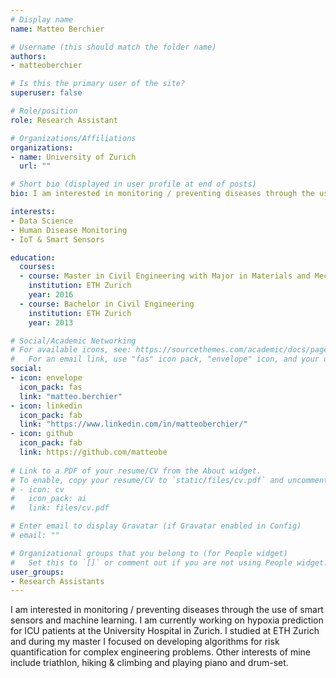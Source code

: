 ```yaml
---
# Display name
name: Matteo Berchier

# Username (this should match the folder name)
authors:
- matteoberchier

# Is this the primary user of the site?
superuser: false

# Role/position
role: Research Assistant

# Organizations/Affiliations
organizations:
- name: University of Zurich
  url: ""

# Short bio (displayed in user profile at end of posts)
bio: I am interested in monitoring / preventing diseases through the use of smart sensors and machine learning.

interests:
- Data Science
- Human Disease Monitoring
- IoT & Smart Sensors

education:
  courses:
  - course: Master in Civil Engineering with Major in Materials and Mechanics
    institution: ETH Zurich
    year: 2016
  - course: Bachelor in Civil Engineering 
    institution: ETH Zurich
    year: 2013

# Social/Academic Networking
# For available icons, see: https://sourcethemes.com/academic/docs/page-builder/#icons
#   For an email link, use "fas" icon pack, "envelope" icon, and your uzh email up to before the '@'.
social:
- icon: envelope
  icon_pack: fas
  link: "matteo.berchier"
- icon: linkedin
  icon_pack: fab
  link: "https://www.linkedin.com/in/matteoberchier/"
- icon: github
  icon_pack: fab
  link: https://github.com/matteobe
  
# Link to a PDF of your resume/CV from the About widget.
# To enable, copy your resume/CV to `static/files/cv.pdf` and uncomment the lines below.
# - icon: cv
#   icon_pack: ai
#   link: files/cv.pdf

# Enter email to display Gravatar (if Gravatar enabled in Config)
# email: ""

# Organizational groups that you belong to (for People widget)
#   Set this to `[]` or comment out if you are not using People widget.
user_groups:
- Research Assistants
---
```


I am interested in monitoring / preventing diseases through the use of smart sensors and machine learning. I am currently working on hypoxia prediction for ICU patients at the University Hospital in Zurich. I studied at ETH Zurich and during my master I focused on developing algorithms for risk quantification for complex engineering problems. Other interests of mine include triathlon, hiking & climbing and playing piano and drum-set.
